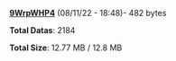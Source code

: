 [**9WrpWHP4**](/data/9WrpWHP4.txt) (08/11/22 - 18:48)- 482 bytes

**Total Datas**: 2184

**Total Size**: 12.77 MB / 12.8 MB